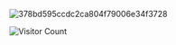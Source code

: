 ![378bd595ccdc2ca804f79006e34f3728](https://files.catbox.moe/xjg0cf.webp)

![Visitor Count](https://profile-counter.glitch.me/{the-gongoozler}/count.svg)
